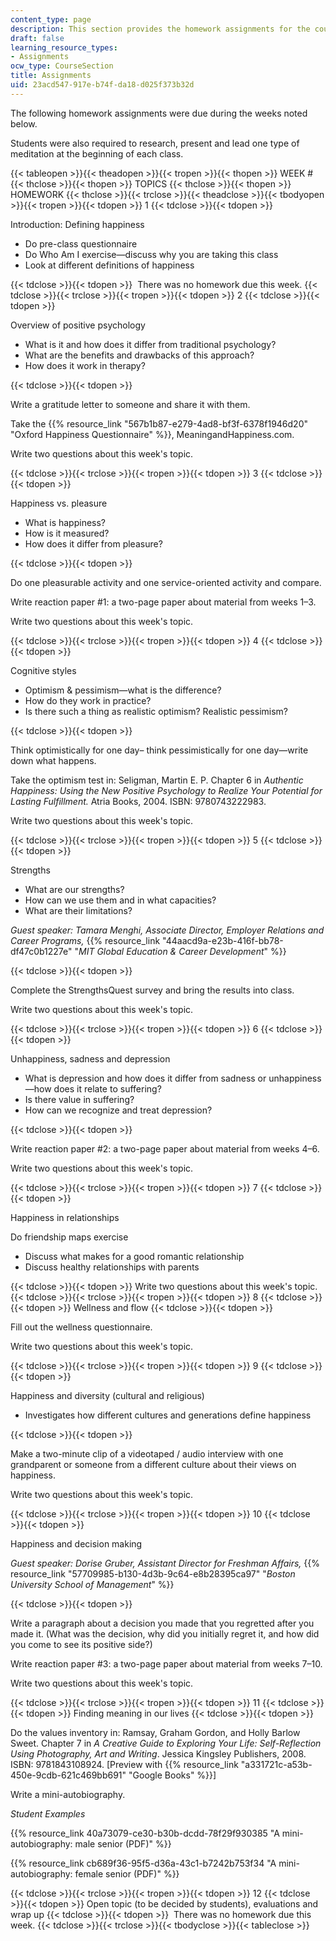 ```yaml
---
content_type: page
description: This section provides the homework assignments for the course.
draft: false
learning_resource_types:
- Assignments
ocw_type: CourseSection
title: Assignments
uid: 23acd547-917e-b74f-da18-d025f373b32d
---
```

The following homework assignments were due during the weeks noted below.

Students were also required to research, present and lead one type of meditation at the beginning of each class.

{{< tableopen >}}{{< theadopen >}}{{< tropen >}}{{< thopen >}}
WEEK #
{{< thclose >}}{{< thopen >}}
TOPICS
{{< thclose >}}{{< thopen >}}
HOMEWORK
{{< thclose >}}{{< trclose >}}{{< theadclose >}}{{< tbodyopen >}}{{< tropen >}}{{< tdopen >}}
1
{{< tdclose >}}{{< tdopen >}}

Introduction: Defining happiness

- Do pre-class questionnaire
- Do Who Am I exercise—discuss why you are taking this class
- Look at different definitions of happiness

{{< tdclose >}}{{< tdopen >}}
 There was no homework due this week.
{{< tdclose >}}{{< trclose >}}{{< tropen >}}{{< tdopen >}}
2
{{< tdclose >}}{{< tdopen >}}

Overview of positive psychology

- What is it and how does it differ from traditional psychology?
- What are the benefits and drawbacks of this approach?
- How does it work in therapy?

{{< tdclose >}}{{< tdopen >}}

Write a gratitude letter to someone and share it with them.

Take the {{% resource_link "567b1b87-e279-4ad8-bf3f-6378f1946d20" "Oxford Happiness Questionnaire" %}}, MeaningandHappiness.com.

Write two questions about this week's topic.

{{< tdclose >}}{{< trclose >}}{{< tropen >}}{{< tdopen >}}
3
{{< tdclose >}}{{< tdopen >}}

Happiness vs. pleasure

- What is happiness?
- How is it measured?
- How does it differ from pleasure?

{{< tdclose >}}{{< tdopen >}}

Do one pleasurable activity and one service-oriented activity and compare.

Write reaction paper #1: a two-page paper about material from weeks 1–3.

Write two questions about this week's topic.

{{< tdclose >}}{{< trclose >}}{{< tropen >}}{{< tdopen >}}
4
{{< tdclose >}}{{< tdopen >}}

Cognitive styles

- Optimism & pessimism—what is the difference?
- How do they work in practice?
- Is there such a thing as realistic optimism? Realistic pessimism?

{{< tdclose >}}{{< tdopen >}}

Think optimistically for one day– think pessimistically for one day—write down what happens.

Take the optimism test in: Seligman, Martin E. P. Chapter 6 in _Authentic Happiness: Using the New Positive Psychology to Realize Your Potential for Lasting Fulfillment._ Atria Books, 2004. ISBN: 9780743222983.

Write two questions about this week's topic.

{{< tdclose >}}{{< trclose >}}{{< tropen >}}{{< tdopen >}}
5
{{< tdclose >}}{{< tdopen >}}

Strengths

- What are our strengths?
- How can we use them and in what capacities?
- What are their limitations?

_Guest speaker: Tamara Menghi, Associate Director, Employer Relations and Career Programs,_ {{% resource_link "44aacd9a-e23b-416f-bb78-df47c0b1227e" "_MIT Global Education & Career Development_" %}}

{{< tdclose >}}{{< tdopen >}}

Complete the StrengthsQuest survey and bring the results into class.

Write two questions about this week's topic.

{{< tdclose >}}{{< trclose >}}{{< tropen >}}{{< tdopen >}}
6
{{< tdclose >}}{{< tdopen >}}

Unhappiness, sadness and depression

- What is depression and how does it differ from sadness or unhappiness—how does it relate to suffering?
- Is there value in suffering?
- How can we recognize and treat depression?

{{< tdclose >}}{{< tdopen >}}

Write reaction paper #2: a two-page paper about material from weeks 4–6.

Write two questions about this week's topic.

{{< tdclose >}}{{< trclose >}}{{< tropen >}}{{< tdopen >}}
7
{{< tdclose >}}{{< tdopen >}}

Happiness in relationships

Do friendship maps exercise

- Discuss what makes for a good romantic relationship
- Discuss healthy relationships with parents

{{< tdclose >}}{{< tdopen >}}
Write two questions about this week's topic.
{{< tdclose >}}{{< trclose >}}{{< tropen >}}{{< tdopen >}}
8
{{< tdclose >}}{{< tdopen >}}
Wellness and flow
{{< tdclose >}}{{< tdopen >}}

Fill out the wellness questionnaire.

Write two questions about this week's topic.

{{< tdclose >}}{{< trclose >}}{{< tropen >}}{{< tdopen >}}
9
{{< tdclose >}}{{< tdopen >}}

Happiness and diversity (cultural and religious)

- Investigates how different cultures and generations define happiness

{{< tdclose >}}{{< tdopen >}}

Make a two-minute clip of a videotaped / audio interview with one grandparent or someone from a different culture about their views on happiness.

Write two questions about this week's topic.

{{< tdclose >}}{{< trclose >}}{{< tropen >}}{{< tdopen >}}
10
{{< tdclose >}}{{< tdopen >}}

Happiness and decision making

_Guest speaker: Dorise Gruber, Assistant Director for Freshman Affairs,_ {{% resource_link "57709985-b130-4d3b-9c64-e8b28395ca97" "_Boston University School of Management_" %}}

{{< tdclose >}}{{< tdopen >}}

Write a paragraph about a decision you made that you regretted after you made it. (What was the decision, why did you initially regret it, and how did you come to see its positive side?)

Write reaction paper #3: a two-page paper about material from weeks 7–10.

Write two questions about this week's topic.

{{< tdclose >}}{{< trclose >}}{{< tropen >}}{{< tdopen >}}
11
{{< tdclose >}}{{< tdopen >}}
Finding meaning in our lives
{{< tdclose >}}{{< tdopen >}}

Do the values inventory in: Ramsay, Graham Gordon, and Holly Barlow Sweet. Chapter 7 in _A Creative Guide to Exploring Your Life: Self-Reflection Using Photography, Art and Writing_. Jessica Kingsley Publishers, 2008. ISBN: 9781843108924. \[Preview with {{% resource_link "a331721c-a53b-450e-9cdb-621c469bb691" "Google Books" %}}\]

Write a mini-autobiography.

_Student Examples_

{{% resource_link 40a73079-ce30-b30b-dcdd-78f29f930385 "A mini-autobiography: male senior (PDF)" %}}

{{% resource_link cb689f36-95f5-d36a-43c1-b7242b753f34 "A mini-autobiography: female senior (PDF)" %}}

{{< tdclose >}}{{< trclose >}}{{< tropen >}}{{< tdopen >}}
12
{{< tdclose >}}{{< tdopen >}}
Open topic (to be decided by students), evaluations and wrap up
{{< tdclose >}}{{< tdopen >}}
 There was no homework due this week.
{{< tdclose >}}{{< trclose >}}{{< tbodyclose >}}{{< tableclose >}}